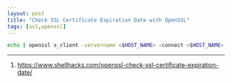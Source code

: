 ```yaml
---
layout: post
title: "Check SSL Certificate Expiration Date with OpenSSL"
tags: [ssl,openssl]
---
```


```bash
echo | openssl s_client -servername <$HOST_NAME> -connect <$HOST_NAME>:443 2>/dev/null | openssl x509 -noout -dates
```

---
1. <https://www.shellhacks.com/openssl-check-ssl-certificate-expiration-date/>
